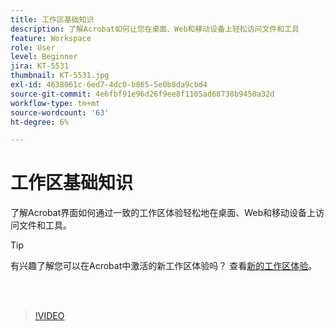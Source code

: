 ```yaml
---
title: 工作区基础知识
description: 了解Acrobat如何让您在桌面、Web和移动设备上轻松访问文件和工具
feature: Workspace
role: User
level: Beginner
jira: KT-5531
thumbnail: KT-5531.jpg
exl-id: 4638061c-6ed7-4dc0-b865-5e0b8da9cbd4
source-git-commit: 4e6fbf91e96d26f9ee8f1105ad68738b9450a32d
workflow-type: tm+mt
source-wordcount: '63'
ht-degree: 6%

---
```


# 工作区基础知识

了解Acrobat界面如何通过一致的工作区体验轻松地在桌面、Web和移动设备上访问文件和工具。

>[!TIP]
>
>有兴趣了解您可以在Acrobat中激活的新工作区体验吗？ 查看[新的工作区体验](new-workspace.md)。

<br> 

>[!VIDEO](https://video.tv.adobe.com/v/337971?quality=12&learn=on&hidetitle=true)
